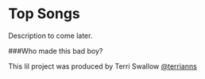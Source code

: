 Top Songs
==============

Description to come later.

###Who made this bad boy?

This lil project was produced by Terri Swallow [@terrianns](http://twitter.com/terrianns)
